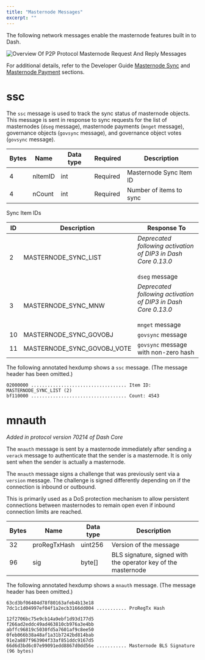 ```yaml
---
title: "Masternode Messages"
excerpt: ""
---
```

The following network messages enable the masternode features built in to Dash.

![Overview Of P2P Protocol Masternode Request And Reply Messages](https://dash-docs.github.io/img/dev/en-p2p-masternode-messages.svg)

For additional details, refer to the Developer Guide [Masternode Sync](core-guide-dash-features-masternode-sync) and [Masternode Payment](core-guide-dash-features-masternode-payment) sections.

# ssc

The `ssc` message is used to track the sync status of masternode objects. This message is sent in response to sync requests for the list of masternodes (`dseg` message), masternode payments (`mnget` message), governance objects (`govsync` message), and governance object votes (`govsync` message).

| Bytes | Name | Data type | Required | Description |
| ---------- | ----------- | --------- | -------- | -------- |
| 4 | nItemID | int | Required | Masternode Sync Item ID
| 4 | nCount | int | Required | Number of items to sync

Sync Item IDs

| ID | Description | Response To
|------|--------------|---------------
| 2 | MASTERNODE_SYNC_LIST | _Deprecated following activation of DIP3 in Dash Core 0.13.0_<br><br>`dseg` message
| 3 | MASTERNODE_SYNC_MNW | _Deprecated following activation of DIP3 in Dash Core 0.13.0_<br><br>`mnget` message
| 10 | MASTERNODE_SYNC_GOVOBJ | `govsync` message
| 11 | MASTERNODE_SYNC_GOVOBJ_VOTE | `govsync` message with non-zero hash

The following annotated hexdump shows a `ssc` message. (The message header has been omitted.)

``` text
02000000 ................................... Item ID: MASTERNODE_SYNC_LIST (2)
bf110000 ................................... Count: 4543
```

# mnauth

*Added in protocol version 70214 of Dash Core*

The `mnauth` message is sent by a masternode immediately after sending a `verack` message to authenticate that the sender is a masternode. It is only sent when the sender is actually a masternode.

The `mnauth` message signs a challenge that was previously sent via a `version` message. The challenge is signed differently depending on if the connection is inbound or outbound.

This is primarily used as a DoS protection mechanism to allow persistent connections between masternodes to remain open even if inbound connection limits are reached.

| Bytes | Name | Data type | Description |
| --- | --- | --- | --- |
| 32 | proRegTxHash | uint256 | Version of the message
| 96 | sig | byte[] | BLS signature, signed with the operator key of the masternode

The following annotated hexdump shows a `mnauth` message. (The message header has been omitted.)

``` text
63cd3bf06404d78f80163afeb4b13e18
7dc1c1d04997ef04f1a2ecb3166dd004 ........... ProRegTx Hash

12f2706bc75e9cb14a9ebf1d93d177d5
f266ad2eddc49ad463810cb976a3e4bb
abffc96819c5030fd5a7601af9c8ee50
0feb066b38a48af1a31b7242bd814bab
91e2a887f963904f33af851ddc9167d5
66d6d3bd6c07e99091edd8867d0dd56e ........... Masternode BLS Signature (96 bytes)
```